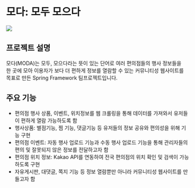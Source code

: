 # 모다: 모두 모으다
<img src="./src/main/webapp/WEB-INF/images/logoModa.png"/>

## 프로젝트 설명
모다(MODA)는 모두, 모으다라는 뜻이 있는 단어로 여러 편의점들의 행사 정보들을<br/>
한 곳에 모아 이용자가 보다 더 편하게 정보를 열람할 수 있는 커뮤니티성 웹사이트를<br/>
목표로 만든 Spring Framework 팀프로젝트입니다.

## 주요 기능
- 편의점 행사 상품, 이벤트, 위치정보를 웹 크롤링을 통해 데이터를 가져와서 유저들이 편하게 열람 가능하도록 함
- 행사상품: 별점기능, 찜 기능, 댓글기능 등 유저들의 정보 공유와 편의성을 위해 기능 구현
- 편의점 이벤트: 자동 행사 업로드 기능과 수동 행사 업로드 기능을 통해 관리자들의 편의 및 잘못되지 않은 정보를 전달하고자 함
- 편의점 위치 정보: Kakao API를 연동하여 전국 편의점의 위치 확인 및 검색이 가능하도록 구현
- 자유게시판, 대댓글, 쪽지 기능 등 정보 열람뿐만 아니라 커뮤니티성 웹사이트를 만들고자 함
